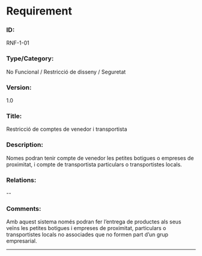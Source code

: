 # Requirement

### ID:
RNF-1-01

### Type/Category:
No Funcional / Restricció de disseny / Seguretat

### Version:
1.0

### Title:
Restricció de comptes de venedor i transportista

### Description:
Nomes podran tenir compte de venedor les petites botigues o empreses de proximitat, i compte de transportista particulars o transportistes locals.

### Relations:
--

### Comments:
Amb aquest sistema només podran fer l’entrega de productes als seus veïns les petites botigues i empreses de proximitat, particulars o transportistes locals no associades que no formen part d’un grup empresarial.

---

